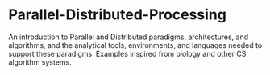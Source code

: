 # Parallel-Distributed-Processing
An introduction to Parallel and Distributed paradigms, architectures, and algorithms, and the analytical tools, environments, and languages needed to support these paradigms. Examples inspired from biology and other CS algorithm systems. 
